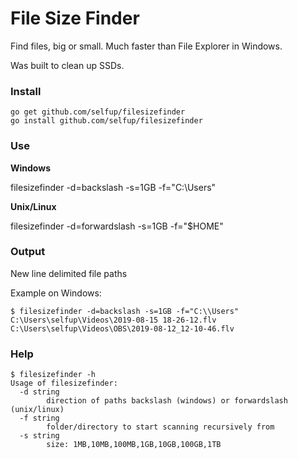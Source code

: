 # File Size Finder

Find files, big or small. Much faster than File Explorer in Windows.

Was built to clean up SSDs.

### Install

```
go get github.com/selfup/filesizefinder
go install github.com/selfup/filesizefinder
```

### Use

**Windows**

filesizefinder -d=backslash -s=1GB -f="C:\\Users"

**Unix/Linux**

filesizefinder -d=forwardslash -s=1GB -f="\$HOME"

### Output

New line delimited file paths

Example on Windows:

```
$ filesizefinder -d=backslash -s=1GB -f="C:\\Users"
C:\Users\selfup\Videos\2019-08-15 18-26-12.flv
C:\Users\selfup\Videos\OBS\2019-08-12_12-10-46.flv
```

### Help

```
$ filesizefinder -h
Usage of filesizefinder:
  -d string
        direction of paths backslash (windows) or forwardslash (unix/linux)
  -f string
        folder/directory to start scanning recursively from
  -s string
        size: 1MB,10MB,100MB,1GB,10GB,100GB,1TB
```
